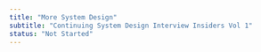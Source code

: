 ```yaml
---
title: "More System Design"
subtitle: "Continuing System Design Interview Insiders Vol 1"
status: "Not Started"
---
```

